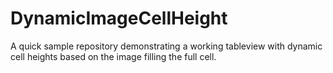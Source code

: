 # DynamicImageCellHeight
A quick sample repository demonstrating a working tableview with dynamic cell heights based on the image filling the full cell.
